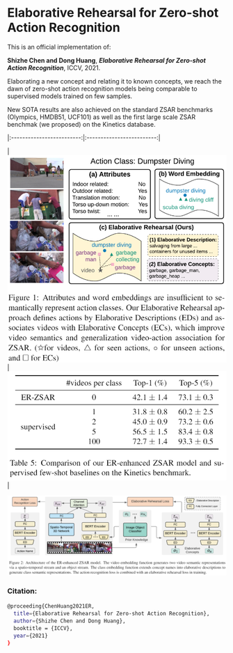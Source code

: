 # Elaborative Rehearsal for Zero-shot Action Recognition
  
This is an official implementation of:

**Shizhe Chen and Dong Huang**, ***Elaborative Rehearsal for Zero-shot Action Recognition***, ICCV, 2021. 

Elaborating a new concept and relating it to known concepts, we reach the dawn of zero-shot action recognition models being comparable to supervised models trained on few samples.

New SOTA results are also achieved on the standard ZSAR benchmarks (Olympics, HMDB51, UCF101) as well as the first large scale ZSAR benchmak (we proposed) on the Kinetics database.  

|:-------------------------:|:-------------------------:|

|![teaser](https://github.com/DeLightCMU/ElaborativeRehearsal/blob/main/figures/teaser.png)|![ZSARvsFew](https://github.com/DeLightCMU/ElaborativeRehearsal/blob/main/figures/ZSARvsFew.png)|

![framework](https://github.com/DeLightCMU/ElaborativeRehearsal/blob/main/figures/framework.png)



### Citation: 

```bash
@proceeding{ChenHuang2021ER,
  title={Elaborative Rehearsal for Zero-shot Action Recognition},
  author={Shizhe Chen and Dong Huang},
  booktitle = {ICCV},
  year={2021}
}
```
